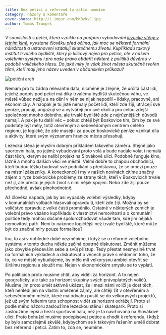 ```yaml
---
title: Bez peticí a referend to zatím neumíme
category: názory a komentáře
cover-photo: http://i.imgur.com/bK0zkvC.jpg
author: Tomáš Trumpeš
---
```


*V souvislosti s peticí, která vznikla na podporu vybudování [lezecké stěny v letním kině](http://stenaboskovice.cz), vyvstane člověku před očima, jak moc se některé formální náležitosti a ustanovení vzdalují skutečnému životu. Kupříkladu takový institut trvalého bydliště, který je klíčový nejen pro petice, ale v našem volebním systému i pro naše právo obdařit některé z politiků důvěrou v podobě voličského hlasu. Do jaké míry je však život města skutečně tvořen těmi, kteří mají jeho název uveden v občanském průkazu?*

<img src="http://i.imgur.com/bK0zkvC.jpg" alt="petiční arch" class="img-responsive">

Nemám pro to žádná relevantní data, nicméně je zřejmé, že určitá část lidí, jejichž podpis pod peticí má díky trvalému bydlišti skutečnou váhu, ve městě vůbec nežije a na dění v něm se nijak nepodílí – lidsky, pracovně, ani ekonomicky. A naopak je tu jistě nemalý počet lidí, kteří zde žijí, utrácejí své peníze, pracují, angažují se a vytvářejí pro své okolí a pro celou zdejší společnost mnoho dobrého, ale trvalé bydliště zde z nejrůznějších důvodů nemají. A pak je tu další věc – pokud chtějí být Boskovice tím, čím by ze své podstaty být měly, totiž otevřeným a sebevědomým centrem celého regionu, je logické, že zde musejí i za pouze boskovické peníze vznikat díla a aktivity, které svým významem hranice města přesahují.

Lezecká stěna je myslím dobrým příkladem takového záměru. Stejně jako sportovní hala, po jejímž vybudování proto volá a bude nadále volat i nemalá část těch, kterým se nelíbí projekt na Slovákově ulici. Podobně funguje kino, lázně a mnoho dalších věcí ve městě. Velmi dobře to chápou obchodníci, kteří budou těžko budovat své podnikání s představou, že se omezí pouze na místní zákazníky. A koneckonců i my v našich novinách cítíme značný zájem o ryze boskovické problémy ze strany těch, kteří v Boskovicích trvale nežijí, ale přesto je jejich život s nimi nějak spojen. Nebo zde žijí pouze přechodně, avšak plnohodnotně.

Až člověka napadá, jak by asi vypadaly volební výsledky, kdyby v komunálních volbách hlasovali opravdu ti, kteří zde žijí. Možná by se voličstvo opravdu z velké části proměnilo. Ostatně v některých zemích je volební právo vázáno kupříkladu k vlastnictví nemovitosti a o komunální politice tedy mohou občané spolurozhodovat všude tam, kde jim nějaká nemovitost patří. Není to nakonec logičtější než trvalé bydliště, které může být do značné míry pouze formalitou?

Inu, to asi v dohledné době nezměníme, i když se o reformě volebního systému v tomto duchu někde začíná opatrně diskutovat. Změnit můžeme jako obvykle především sebe a svůj přístup. Tedy přestat nesmyslně trvat na formálních výkladech a diskutovat o věcech právě s vědomím toho, že to, co ve městě vybudujeme, by mělo mít velkorysou ambici otevřít se širšímu regionu a sloužit mu. Nejen v ekonomickém smyslu se to vyplatí.

Po politicích proto musíme chtít, aby viděli za horizont. A to nejen geograficky, ale také za horizont skupiny svých právoplatných voličů. Musíme jim proto umět aktivně ukázat, že i mezi námi voliči je dost těch, kteří nehledí jen na vlastní omezené zájmy, ale chtějí žít v otevřeném a sebevědomém městě, které má odvahu pustit se do velkorysých projektů, jež už svým řešením tuto schopnost vidět za horizont odrážejí. Proto si podle mého názoru zasloužíme lezeckou stěnu i skatepark. Proto si zasloužíme lepší a hezčí sportovní halu, než je ta navrhovaná na Slovákově ulici. Proto bohužel musíme podepisovat petice a chodit k referendu, i když by bylo samozřejmě skvělé, kdybychom se k takovým řešením uměli dobrat bez referend i peticí. Zatím to, zdá se, neumíme.
